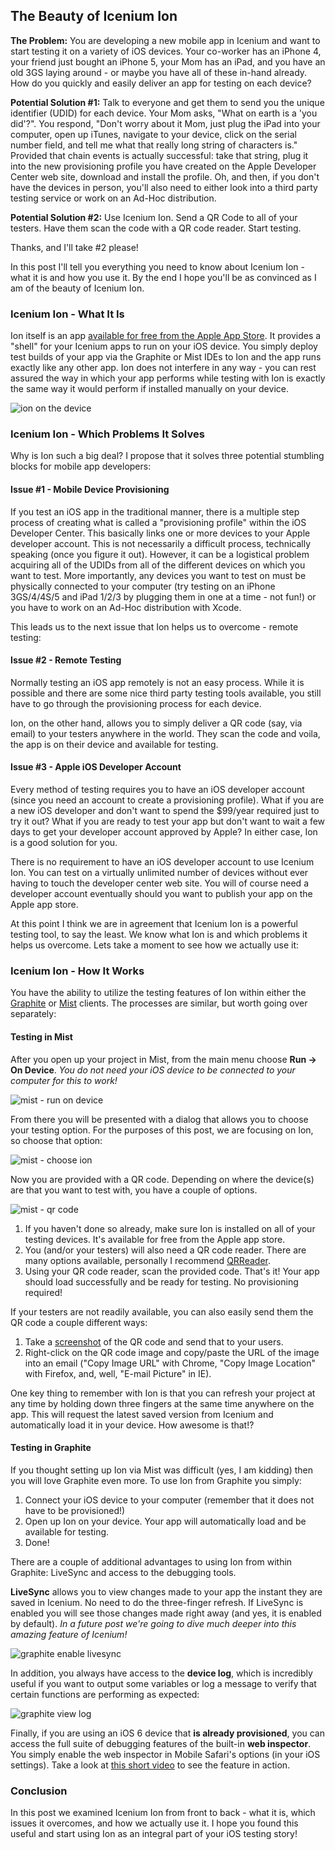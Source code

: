 ## The Beauty of Icenium Ion

**The Problem:** You are developing a new mobile app in Icenium and want to start testing it on a variety of iOS devices. Your co-worker has an iPhone 4, your friend just bought an iPhone 5, your Mom has an iPad, and you have an old 3GS laying around - or maybe you have all of these in-hand already. How do you quickly and easily deliver an app for testing on each device?

**Potential Solution #1:** Talk to everyone and get them to send you the unique identifier (UDID) for each device. Your Mom asks, "What on earth is a 'you did'?". You respond, "Don't worry about it Mom, just plug the iPad into your computer, open up iTunes, navigate to your device, click on the serial number field, and tell me what that really long string of characters is." Provided that chain events is actually successful: take that string, plug it into the new provisioning profile you have created on the Apple Developer Center web site, download and install the profile. Oh, and then, if you don't have the devices in person, you'll also need to either look into a third party testing service or work on an Ad-Hoc distribution.

**Potential Solution #2:** Use Icenium Ion. Send a QR Code to all of your testers. Have them scan the code with a QR code reader. Start testing.

Thanks, and I'll take #2 please!

In this post I'll tell you everything you need to know about Icenium Ion - what it is and how you use it. By the end I hope you'll be as convinced as I am of the beauty of Icenium Ion.

### Icenium Ion - What It Is

Ion itself is an app [available for free from the Apple App Store](https://itunes.apple.com/us/app/icenium-ion/id527547398?mt=8). It provides a "shell" for your Icenium apps to run on your iOS device. You simply deploy test builds of your app via the Graphite or Mist IDEs to Ion and the app runs exactly like any other app. Ion does not interfere in any way - you can rest assured the way in which your app performs while testing with Ion is exactly the same way it would perform if installed manually on your device.

![ion on the device](ion.jpg)

### Icenium Ion - Which Problems It Solves

Why is Ion such a big deal? I propose that it solves three potential stumbling blocks for mobile app developers:

#### Issue #1 - Mobile Device Provisioning

If you test an iOS app in the traditional manner, there is a multiple step process of creating what is called a "provisioning profile" within the iOS Developer Center. This basically links one or more devices to your Apple developer account. This is not necessarily a difficult process, technically speaking (once you figure it out). However, it can be a logistical problem acquiring all of the UDIDs from all of the different devices on which you want to test. More importantly, any devices you want to test on must be physically connected to your computer (try testing on an iPhone 3GS/4/4S/5 and iPad 1/2/3 by plugging them in one at a time - not fun!) or you have to work on an Ad-Hoc distribution with Xcode.

This leads us to the next issue that Ion helps us to overcome - remote testing:

#### Issue #2 - Remote Testing

Normally testing an iOS app remotely is not an easy process. While it is possible and there are some nice third party testing tools available, you still have to go through the provisioning process for each device.

Ion, on the other hand, allows you to simply deliver a QR code (say, via email) to your testers anywhere in the world. They scan the code and voila, the app is on their device and available for testing.

#### Issue #3 - Apple iOS Developer Account

Every method of testing requires you to have an iOS developer account (since you need an account to create a provisioning profile). What if you are a new iOS developer and don't want to spend the $99/year required just to try it out? What if you are ready to test your app but don't want to wait a few days to get your developer account approved by Apple? In either case, Ion is a good solution for you.

There is no requirement to have an iOS developer account to use Icenium Ion. You can test on a virtually unlimited number of devices without ever having to touch the developer center web site. You will of course need a developer account eventually should you want to publish your app on the Apple app store.

At this point I think we are in agreement that Icenium Ion is a powerful testing tool, to say the least. We know what Ion is and which problems it helps us overcome. Lets take a moment to see how we actually use it:

### Icenium Ion - How It Works

You have the ability to utilize the testing features of Ion within either the [Graphite](http://www.icenium.com/get-started) or [Mist](http://www.icenium.com/get-started) clients. The processes are similar, but worth going over separately:

#### Testing in Mist

After you open up your project in Mist, from the main menu choose **Run -> On Device**. *You do not need your iOS device to be connected to your computer for this to work!*

![mist - run on device](mist-run.png)

From there you will be presented with a dialog that allows you to choose your testing option. For the purposes of this post, we are focusing on Ion, so choose that option:

![mist - choose ion](mist-choose-ion.jpg)

Now you are provided with a QR code. Depending on where the device(s) are that you want to test with, you have a couple of options.

![mist - qr code](mist-qr.png)

1. If you haven't done so already, make sure Ion is installed on all of your testing devices. It's available for free from the Apple app store.
2. You (and/or your testers) will also need a QR code reader. There are many options available, personally I recommend [QRReader](https://itunes.apple.com/us/app/qr-reader-for-iphone/id368494609?mt=8).
3. Using your QR code reader, scan the provided code. That's it! Your app should load successfully and be ready for testing. No provisioning required!

If your testers are not readily available, you can also easily send them the QR code a couple different ways:

1. Take a [screenshot](http://www.take-a-screenshot.org/) of the QR code and send that to your users.
2. Right-click on the QR code image and copy/paste the URL of the image into an email ("Copy Image URL" with Chrome, "Copy Image Location" with Firefox, and, well, "E-mail Picture" in IE).

One key thing to remember with Ion is that you can refresh your project at any time by holding down three fingers at the same time anywhere on the app. This will request the latest saved version from Icenium and automatically load it in your device. How awesome is that!?

#### Testing in Graphite

If you thought setting up Ion via Mist was difficult (yes, I am kidding) then you will love Graphite even more. To use Ion from Graphite you simply:

1. Connect your iOS device to your computer (remember that it does not have to be provisioned!)
2. Open up Ion on your device. Your app will automatically load and be available for testing.
3. Done!

There are a couple of additional advantages to using Ion from within Graphite: LiveSync and access to the debugging tools.

**LiveSync** allows you to view changes made to your app the instant they are saved in Icenium. No need to do the three-finger refresh. If LiveSync is enabled you will see those changes made right away (and yes, it is enabled by default). *In a future post we're going to dive much deeper into this amazing feature of Icenium!*

![graphite enable livesync](graphite-livesync.png)

In addition, you always have access to the **device log**, which is incredibly useful if you want to output some variables or log a message to verify that certain functions are performing as expected:

![graphite view log](graphite-console.png)

Finally, if you are using an iOS 6 device that **is already provisioned**, you can access the full suite of debugging features of the built-in **web inspector**. You simply enable the web inspector in Mobile Safari's options (in your iOS settings). Take a look at [this short video](http://screencast.com/t/uJLxaqSA4) to see the feature in action.

### Conclusion

In this post we examined Icenium Ion from front to back - what it is, which issues it overcomes, and how we actually use it. I hope you found this useful and start using Ion as an integral part of your iOS testing story!